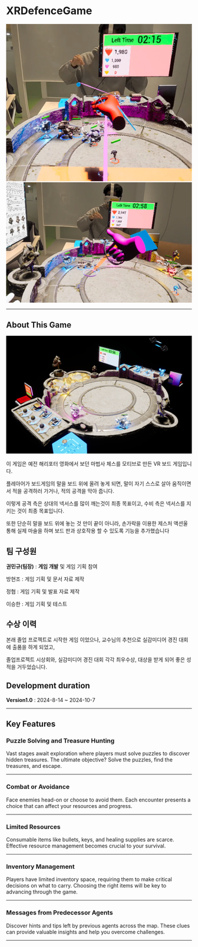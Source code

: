 # XRDefenceGame
![Main Banner](Images/GamePlay.png)
![Main Banner](Images/HandGesture.png)

---

## About This Game
![Main Banner](Images/GameStage.png)

이 게임은 예전 해리포터 영화에서 보던 마법사 체스를 모티브로 만든 VR 보드 게임입니다.

플레아어가 보드게임의 말을 보드 위에 올려 놓게 되면, 말이 자기 스스로 살아 움직이면서 적을 공격하러 가거나, 적의 공격을 막아 줍니다.

이렇게 공격 측은 상대의 넥서스를 많이 깨는것이 최종 목표이고, 수비 측은 넥서스를 지키는 것이 최종 목표입니다.

또한 단순히 말을 보드 위에 놓는 것 만이 끝이 아니라, 손가락을 이용한 제스처 액션울 통해 실제 마술을 하며 보드 판과 상호작용 할 수 있도록 기능을 추가했습니다


## 팀 구성원
**권민규(팀장)** : **게임 개발** 및 게임 기획 참여

방현조 : 게임 기획 및 문서 자료 제작

정협 : 게임 기획 및 발표 자료 제작

이승한 : 게임 기획 및 테스트


## 수상 이력

본래 졸업 프로젝트로 시작한 게임 이었으나, 교수님의 추천으로 실감미디어 경진 대회에 출품을 하게 되었고,

졸업프로젝트 시상회와, 실감미디어 경진 대회 각각 최우수상, 대상을 받게 되어 좋은 성적을 거두었습니다.


  


## Development duration
**Version1.0** : 2024-8-14 ~ 2024-10-7

---

## Key Features

### Puzzle Solving and Treasure Hunting

Vast stages await exploration where players must solve puzzles to discover hidden treasures. The ultimate objective? Solve the puzzles, find the treasures, and escape.

---

### Combat or Avoidance

Face enemies head-on or choose to avoid them. Each encounter presents a choice that can affect your resources and progress.

---

### Limited Resources

Consumable items like bullets, keys, and healing supplies are scarce. Effective resource management becomes crucial to your survival.

---

### Inventory Management

Players have limited inventory space, requiring them to make critical decisions on what to carry. Choosing the right items will be key to advancing through the game.

---

### Messages from Predecessor Agents

Discover hints and tips left by previous agents across the map. These clues can provide valuable insights and help you overcome challenges.

---

